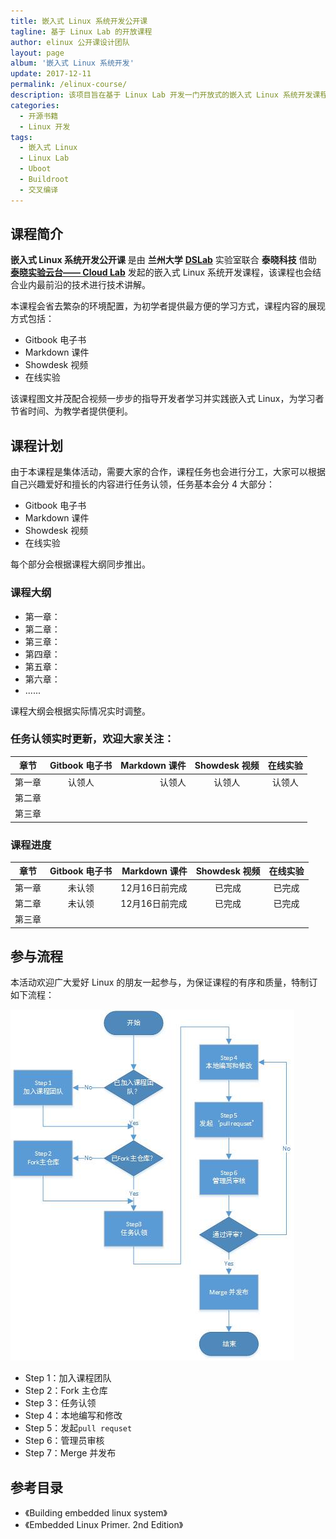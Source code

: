 ```yaml
---
title: 嵌入式 Linux 系统开发公开课
tagline: 基于 Linux Lab 的开放课程
author: elinux 公开课设计团队
layout: page
album: '嵌入式 Linux 系统开发'
update: 2017-12-11
permalink: /elinux-course/
description: 该项目旨在基于 Linux Lab 开发一门开放式的嵌入式 Linux 系统开发课程，通过 Linux Lab 会省去繁复的环境配置，从而让大家更专注于课程内容。
categories:
  - 开源书籍
  - Linux 开发
tags:
  - 嵌入式 Linux
  - Linux Lab
  - Uboot
  - Buildroot
  - 交叉编译
---
```


## 课程简介

**嵌入式 Linux 系统开发公开课** 是由 **兰州大学** [**DSLab**](http://dslab.lzu.edu.cn/ "DSLab") 实验室联合 **泰晓科技** 借助 [**泰晓实验云台—— Cloud Lab**](http://tinylab.org/cloud-lab/ "Cloud Lab") 发起的嵌入式 Linux 系统开发课程，该课程也会结合业内最前沿的技术进行技术讲解。

本课程会省去繁杂的环境配置，为初学者提供最方便的学习方式，课程内容的展现方式包括：

- Gitbook 电子书
- Markdown 课件
- Showdesk 视频
- 在线实验

该课程图文并茂配合视频一步步的指导开发者学习并实践嵌入式 Linux，为学习者节省时间、为教学者提供便利。

## 课程计划

由于本课程是集体活动，需要大家的合作，课程任务也会进行分工，大家可以根据自己兴趣爱好和擅长的内容进行任务认领，任务基本会分 4 大部分：

- Gitbook 电子书
- Markdown 课件
- Showdesk 视频
- 在线实验

每个部分会根据课程大纲同步推出。

### 课程大纲

- 第一章：
- 第二章：
- 第三章：
- 第四章：
- 第五章：
- 第六章：
- ......

课程大纲会根据实际情况实时调整。

### 任务认领实时更新，欢迎大家关注：

|章节|Gitbook 电子书  |Markdown 课件  |Showdesk 视频       |在线实验        |
|----|:--------------:|--------------:|:------------------:|:--------------:|
|第一章|认领人|认领人|认领人|认领人|
|第二章| | | | |
|第三章| | | | |

### 课程进度

|章节|Gitbook 电子书  |Markdown 课件  |Showdesk 视频       |在线实验        |
|----|:--------------:|--------------:|:------------------:|:--------------:|
|第一章|未认领|12月16日前完成|已完成|已完成|
|第二章|未认领|12月16日前完成|已完成|已完成|
|第三章| | | | |

## 参与流程

本活动欢迎广大爱好 Linux 的朋友一起参与，为保证课程的有序和质量，特制订如下流程：

![elinux course 开发流程](/wp-content/uploads/2017/12/11/elinux-course-dev-flow.jpg)

- Step 1：加入课程团队
- Step 2：Fork 主仓库
- Step 3：任务认领
- Step 4：本地编写和修改
- Step 5：发起`pull requset`
- Step 6：管理员审核
- Step 7：Merge 并发布

## 参考目录

- 《Building embedded linux system》
- 《Embedded Linux Primer. 2nd Edition》
